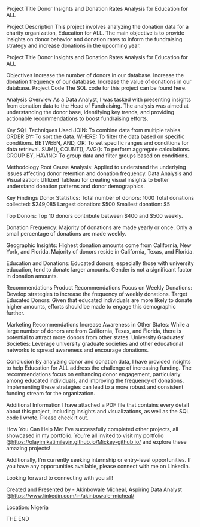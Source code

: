 Project Title Donor Insights and Donation Rates Analysis for Education for ALL

Project Description This project involves analyzing the donation data for a charity organization, Education for ALL. The main objective is to provide insights on donor behavior and donation rates to inform the fundraising strategy and increase donations in the upcoming year.

Project Title Donor Insights and Donation Rates Analysis for Education for ALL

Objectives Increase the number of donors in our database. Increase the donation frequency of our database. Increase the value of donations in our database. Project Code The SQL code for this project can be found here.

Analysis Overview As a Data Analyst, I was tasked with presenting insights from donation data to the Head of Fundraising. The analysis was aimed at understanding the donor base, identifying key trends, and providing actionable recommendations to boost fundraising efforts.

Key SQL Techniques Used JOIN: To combine data from multiple tables. ORDER BY: To sort the data. WHERE: To filter the data based on specific conditions. BETWEEN, AND, OR: To set specific ranges and conditions for data retrieval. SUM(), COUNT(), AVG(): To perform aggregate calculations. GROUP BY, HAVING: To group data and filter groups based on conditions.

Methodology Root Cause Analysis: Applied to understand the underlying issues affecting donor retention and donation frequency. Data Analysis and Visualization: Utilized Tableau for creating visual insights to better understand donation patterns and donor demographics.

Key Findings Donor Statistics: Total number of donors: 1000 Total donations collected: $249,085 Largest donation: $500 Smallest donation: $5

Top Donors: Top 10 donors contribute between $400 and $500 weekly.

Donation Frequency: Majority of donations are made yearly or once. Only a small percentage of donations are made weekly.

Geographic Insights: Highest donation amounts come from California, New York, and Florida. Majority of donors reside in California, Texas, and Florida.

Education and Donations: Educated donors, especially those with university education, tend to donate larger amounts. Gender is not a significant factor in donation amounts.

Recommendations Product Recommendations Focus on Weekly Donations: Develop strategies to increase the frequency of weekly donations. Target Educated Donors: Given that educated individuals are more likely to donate higher amounts, efforts should be made to engage this demographic further.

Marketing Recommendations Increase Awareness in Other States: While a large number of donors are from California, Texas, and Florida, there is potential to attract more donors from other states. University Graduates' Societies: Leverage university graduate societies and other educational networks to spread awareness and encourage donations.

Conclusion By analyzing donor and donation data, I have provided insights to help Education for ALL address the challenge of increasing funding. The recommendations focus on enhancing donor engagement, particularly among educated individuals, and improving the frequency of donations. Implementing these strategies can lead to a more robust and consistent funding stream for the organization.

Additional Information I have attached a PDF file that contains every detail about this project, including insights and visualizations, as well as the SQL code I wrote. Please check it out.

How You Can Help Me: I've successfully completed other projects, all showcased in my portfolio. You're all invited to visit my portfolio @https://olayimikatimileyin.github.io/Mickey-github.io/
  and explore these amazing projects!

Additionally, I'm currently seeking internship or entry-level opportunities. If you have any opportunities available, please connect with me on LinkedIn.

Looking forward to connecting with you all!

Created and Presented by - Akinbowale Micheal, Aspiring Data Analyst @https://www.linkedin.com/in/akinbowale-micheal/

Location: Nigeria

THE END
